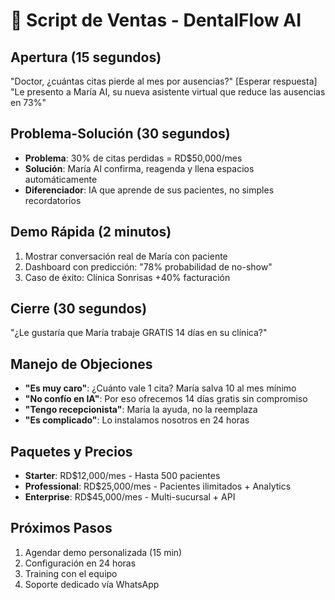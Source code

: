 # 🎯 Script de Ventas - DentalFlow AI

## Apertura (15 segundos)
"Doctor, ¿cuántas citas pierde al mes por ausencias?"
[Esperar respuesta]
"Le presento a María AI, su nueva asistente virtual que reduce las ausencias en 73%"

## Problema-Solución (30 segundos)
- **Problema**: 30% de citas perdidas = RD$50,000/mes
- **Solución**: María AI confirma, reagenda y llena espacios automáticamente
- **Diferenciador**: IA que aprende de sus pacientes, no simples recordatorios

## Demo Rápida (2 minutos)
1. Mostrar conversación real de María con paciente
2. Dashboard con predicción: "78% probabilidad de no-show"
3. Caso de éxito: Clínica Sonrisas +40% facturación

## Cierre (30 segundos)
"¿Le gustaría que María trabaje GRATIS 14 días en su clínica?"

## Manejo de Objeciones
- **"Es muy caro"**: ¿Cuánto vale 1 cita? María salva 10 al mes mínimo
- **"No confío en IA"**: Por eso ofrecemos 14 días gratis sin compromiso  
- **"Tengo recepcionista"**: María la ayuda, no la reemplaza
- **"Es complicado"**: Lo instalamos nosotros en 24 horas

## Paquetes y Precios
- **Starter**: RD$12,000/mes - Hasta 500 pacientes
- **Professional**: RD$25,000/mes - Pacientes ilimitados + Analytics
- **Enterprise**: RD$45,000/mes - Multi-sucursal + API

## Próximos Pasos
1. Agendar demo personalizada (15 min)
2. Configuración en 24 horas
3. Training con el equipo
4. Soporte dedicado vía WhatsApp
